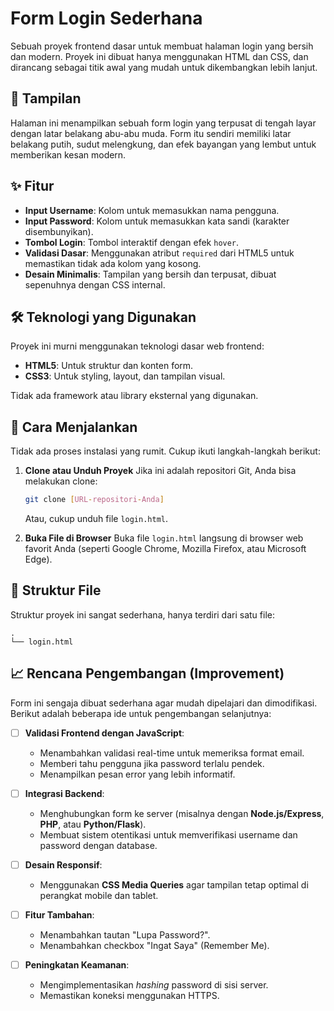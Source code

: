 # Form Login Sederhana

Sebuah proyek frontend dasar untuk membuat halaman login yang bersih dan modern. Proyek ini dibuat hanya menggunakan HTML dan CSS, dan dirancang sebagai titik awal yang mudah untuk dikembangkan lebih lanjut.

## 🎨 Tampilan

Halaman ini menampilkan sebuah form login yang terpusat di tengah layar dengan latar belakang abu-abu muda. Form itu sendiri memiliki latar belakang putih, sudut melengkung, dan efek bayangan yang lembut untuk memberikan kesan modern.

## ✨ Fitur

-   **Input Username**: Kolom untuk memasukkan nama pengguna.
-   **Input Password**: Kolom untuk memasukkan kata sandi (karakter disembunyikan).
-   **Tombol Login**: Tombol interaktif dengan efek `hover`.
-   **Validasi Dasar**: Menggunakan atribut `required` dari HTML5 untuk memastikan tidak ada kolom yang kosong.
-   **Desain Minimalis**: Tampilan yang bersih dan terpusat, dibuat sepenuhnya dengan CSS internal.

## 🛠️ Teknologi yang Digunakan

Proyek ini murni menggunakan teknologi dasar web frontend:

-   **HTML5**: Untuk struktur dan konten form.
-   **CSS3**: Untuk styling, layout, dan tampilan visual.

Tidak ada framework atau library eksternal yang digunakan.

## 🚀 Cara Menjalankan

Tidak ada proses instalasi yang rumit. Cukup ikuti langkah-langkah berikut:

1.  **Clone atau Unduh Proyek**
    Jika ini adalah repositori Git, Anda bisa melakukan clone:
    ```bash
    git clone [URL-repositori-Anda]
    ```
    Atau, cukup unduh file `login.html`.

2.  **Buka File di Browser**
    Buka file `login.html` langsung di browser web favorit Anda (seperti Google Chrome, Mozilla Firefox, atau Microsoft Edge).

## 📁 Struktur File

Struktur proyek ini sangat sederhana, hanya terdiri dari satu file:

```
.
└── login.html
```

## 📈 Rencana Pengembangan (Improvement)

Form ini sengaja dibuat sederhana agar mudah dipelajari dan dimodifikasi. Berikut adalah beberapa ide untuk pengembangan selanjutnya:

-   [ ] **Validasi Frontend dengan JavaScript**:
    -   Menambahkan validasi real-time untuk memeriksa format email.
    -   Memberi tahu pengguna jika password terlalu pendek.
    -   Menampilkan pesan error yang lebih informatif.

-   [ ] **Integrasi Backend**:
    -   Menghubungkan form ke server (misalnya dengan **Node.js/Express**, **PHP**, atau **Python/Flask**).
    -   Membuat sistem otentikasi untuk memverifikasi username dan password dengan database.

-   [ ] **Desain Responsif**:
    -   Menggunakan **CSS Media Queries** agar tampilan tetap optimal di perangkat mobile dan tablet.

-   [ ] **Fitur Tambahan**:
    -   Menambahkan tautan "Lupa Password?".
    -   Menambahkan checkbox "Ingat Saya" (Remember Me).

-   [ ] **Peningkatan Keamanan**:
    -   Mengimplementasikan *hashing* password di sisi server.
    -   Memastikan koneksi menggunakan HTTPS.
